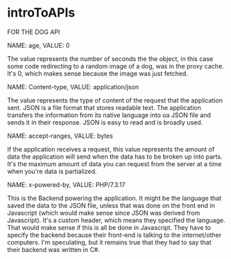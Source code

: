 # introToAPIs
FOR THE DOG API

NAME: age, VALUE: 0

The value represents the number of seconds the the object, in this case some code redirecting to a random image of a dog, was in the proxy cache. It's 0, which makes sense because the image was just fetched.

NAME: Content-type, VALUE: application/json

The value represents the type of content of the request that the application sent. JSON is a file format that stores readable text. The application transfers the information from its native language into oa JSON file and sends it in their response. JSON is easy to read and is broadly used.  

NAME: accept-ranges, VALUE: bytes

If the application receives a request, this value represents the amount of data the application will send when the data has to be broken up into parts. It's the maximum amount of data you can request from the server at a time when you're data is partialized.

NAME: x-powered-by, VALUE: PHP/7.3.17

This is the Backend powering the application. It might be the language that saved the data to the JSON file, unless that was done on the front end in Javascript (which would make sense since JSON was derived from Javascript). It's a custom header, which means they specified the language. That would make sense if this is all be done in Javascript. They have to specify the backend because their front-end is talking to the internet/other computers. I'm speculating, but it remains true that they had to say that their backend was written in C#. 

